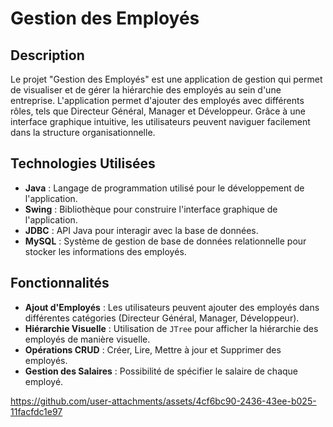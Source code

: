 # Gestion des Employés

## Description

Le projet "Gestion des Employés" est une application de gestion qui permet de visualiser et de gérer la hiérarchie des employés au sein d'une entreprise. L'application permet d'ajouter des employés avec différents rôles, tels que Directeur Général, Manager et Développeur. Grâce à une interface graphique intuitive, les utilisateurs peuvent naviguer facilement dans la structure organisationnelle.

## Technologies Utilisées

- **Java** : Langage de programmation utilisé pour le développement de l'application.
- **Swing** : Bibliothèque pour construire l'interface graphique de l'application.
- **JDBC** : API Java pour interagir avec la base de données.
- **MySQL** : Système de gestion de base de données relationnelle pour stocker les informations des employés.

## Fonctionnalités

- **Ajout d'Employés** : Les utilisateurs peuvent ajouter des employés dans différentes catégories (Directeur Général, Manager, Développeur).
- **Hiérarchie Visuelle** : Utilisation de `JTree` pour afficher la hiérarchie des employés de manière visuelle.
- **Opérations CRUD** : Créer, Lire, Mettre à jour et Supprimer des employés.
- **Gestion des Salaires** : Possibilité de spécifier le salaire de chaque employé.


https://github.com/user-attachments/assets/4cf6bc90-2436-43ee-b025-11facfdc1e97


